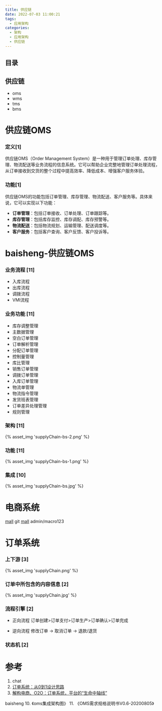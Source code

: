 ```yaml
---
title: 供应链
date: 2022-07-03 11:00:21
tags:
  - 应用架构
categories:
  - 架构     
  - 应用架构
  - 供应链
---
```


<p></p>
<!-- more -->

## 目录
<!-- toc -->

## 供应链
+ oms
+ wms
+ tms
+ bms

# 供应链OMS 
### 定义[1]
供应链OMS（Order Management System）是一种用于管理订单处理、库存管理、物流配送等业务流程的信息系统。它可以帮助企业完整地管理订单处理流程，从订单接收到交货的整个过程中提高效率、降低成本、增强客户服务体验。

### 功能[1]
供应链OMS的功能包括订单管理、库存管理、物流配送、客户服务等。具体来说，它可以实现以下功能：
+ **订单管理**：包括订单接收、订单处理、订单跟踪等。
+ **库存管理**：包括库存监控、库存调配、库存预警等。
+ **物流配送**：包括物流规划、运输管理、配送调度等。
+ **客户服务**：包括客户查询、客户反馈、客户投诉等。

# baisheng-供应链OMS 
### 业务流程 [11]
+ 入库流程
+ 出库流程
+ 调拨流程
+ VMI流程

### 业务功能 [11]
+ 库存调整管理
+ 主数据管理
+ 空白订单管理
+ 订单解析管理
+ 分配订单管理
+ 控制量管理
+ 库比管理
+ 销售订单管理
+ 调拨订单管理
+ 入库订单管理
+ 物流单管理
+ 物流指令管理
+ 发货班表管理
+ 订单差异处理管理
+ 规则管理

### 架构 [11]
{% asset_img  'supplyChain-bs-2.png' %}

### 功能 [11]
{% asset_img  'supplyChain-bs-1.png' %}

### 集成 [10]
{% asset_img  'supplyChain-bs.jpg' %}

# 电商系统
[mall](https://github.com/macrozheng/mall) git
[mall](https://www.macrozheng.com/admin/index.html) admin/macro123

# 订单系统 
### 上下游 [3]
{% asset_img  'supplyChain.png' %}

### 订单中所包含的内容信息 [2]
{% asset_img  'supplyChain.jpg' %}

### 流程引擎 [2]
+ 正向流程
  订单创建>订单支付>订单生产>订单确认>订单完成
  
+ 逆向流程
  修改订单 -> 取消订单 ->  退款/退货 

###  状态机 [2]


# 参考
1. chat
2. [订单系统：从0到1设计思路](https://www.woshipm.com/pd/1392102.html) 
3. [解构电商、O2O：订单系统，平台的“生命中轴线”](https://www.sohu.com/a/166616877_114819) 


baisheng
10. 《oms集成架构图》
11. 《OMS需求规格说明书V0.6-20200805》